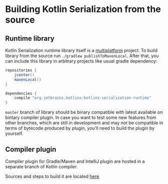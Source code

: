 # Building Kotlin Serialization from the source

## Runtime library

Kotlin Serialization runtime library itself is a [multiplatform](http://kotlinlang.org/docs/reference/multiplatform.html) project.
To build library from the source run `./gradlew publishToMavenLocal`. 
After that, you can include this library in arbitrary projects like usual gradle dependency:

```gradle
repositories {
    jcenter()
    mavenLocal()
}

dependencies {
    compile "org.jetbrains.kotlinx:kotlinx-serialization-runtime"
}
```

`master` branch of library should be binary compatible with latest available on bintary compiler plugin. In case you want to test some new features from other branches, which are still in development and may not be compatible in terms of bytecode produced by plugin, you'll need to build the plugin by yourself.

## Compiler plugin

Compiler plugin for Gradle/Maven and IntelliJ plugin are hosted in a separate branch of Kotlin compiler. 

Sources and steps to build it are located [here](https://github.com/JetBrains/kotlin/blob/rr/kotlinx.serialization/plugins/kotlin-serialization/kotlin-serialization-compiler/).
